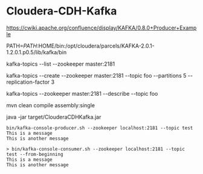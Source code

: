 # Cloudera-CDH-Kafka

https://cwiki.apache.org/confluence/display/KAFKA/0.8.0+Producer+Example

PATH=$PATH:$HOME/bin:/opt/cloudera/parcels/KAFKA-2.0.1-1.2.0.1.p0.5/lib/kafka/bin

kafka-topics --list --zookeeper master:2181

kafka-topics --create --zookeeper master:2181  --topic foo --partitions 5 --replication-factor 3

kafka-topics --zookeeper master:2181 --describe --topic foo

mvn clean compile assembly:single

java -jar target/ClouderaCDHKafka.jar

```
bin/kafka-console-producer.sh --zookeeper localhost:2181 --topic test 
This is a message
This is another message
```
```
> bin/kafka-console-consumer.sh --zookeeper localhost:2181 --topic test --from-beginning
This is a message
This is another message
```
